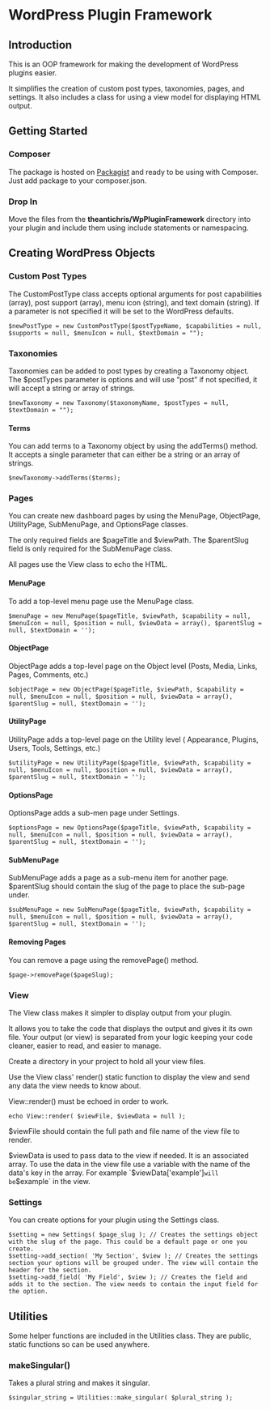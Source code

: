 # WordPress Plugin Framework

## Introduction

This is an OOP framework for making the development of WordPress plugins easier.

It simplifies the creation of custom post types, taxonomies, pages, and settings. It also includes a class for using a view model for displaying HTML output.

## Getting Started

### Composer

The package is hosted on [Packagist](https://packagist.org/packages/theantichris/wp-plugin-framework) and ready to be using with Composer. Just add package to your composer.json.

### Drop In

Move the files from the __theantichris/WpPluginFramework__ directory into your plugin and include them using include statements or namespacing.

## Creating WordPress Objects

### Custom Post Types

The CustomPostType class accepts optional arguments for post capabilities (array), post support (array), menu icon (string), and text domain (string). If a parameter is not specified it will be set to the WordPress defaults.

```
$newPostType = new CustomPostType($postTypeName, $capabilities = null, $supports = null, $menuIcon = null, $textDomain = "");
```

### Taxonomies

Taxonomies can be added to post types by creating a Taxonomy object. The $postTypes parameter is options and will use “post” if not specified, it will accept a string or array of strings.

```
$newTaxonomy = new Taxonomy($taxonomyName, $postTypes = null, $textDomain = "");
```

#### Terms

You can add terms to a Taxonomy object by using the addTerms() method. It accepts a single parameter that can either be a string or an array of strings.

```
$newTaxonomy->addTerms($terms);
```

### Pages

You can create new dashboard pages by using the MenuPage, ObjectPage, UtilityPage, SubMenuPage, and OptionsPage classes.

The only required fields are $pageTitle and $viewPath. The $parentSlug field is only required for the SubMenuPage class.

All pages use the View class to echo the HTML.

#### MenuPage

To add a top-level menu page use the MenuPage class.

```
$menuPage = new MenuPage($pageTitle, $viewPath, $capability = null, $menuIcon = null, $position = null, $viewData = array(), $parentSlug = null, $textDomain = '');
```

#### ObjectPage

ObjectPage adds a top-level page on the Object level (Posts, Media, Links, Pages, Comments, etc.)

```
$objectPage = new ObjectPage($pageTitle, $viewPath, $capability = null, $menuIcon = null, $position = null, $viewData = array(), $parentSlug = null, $textDomain = '');
```

#### UtilityPage

UtilityPage adds a top-level page on the Utility level ( Appearance, Plugins, Users, Tools, Settings, etc.)

```
$utilityPage = new UtilityPage($pageTitle, $viewPath, $capability = null, $menuIcon = null, $position = null, $viewData = array(), $parentSlug = null, $textDomain = '');
```

#### OptionsPage

OptionsPage adds a sub-men page under Settings.

```
$optionsPage = new OptionsPage($pageTitle, $viewPath, $capability = null, $menuIcon = null, $position = null, $viewData = array(), $parentSlug = null, $textDomain = '');
```

#### SubMenuPage

SubMenuPage adds a page as a sub-menu item for another page. $parentSlug should contain the slug of the page to place the sub-page under.

```
$subMenuPage = new SubMenuPage($pageTitle, $viewPath, $capability = null, $menuIcon = null, $position = null, $viewData = array(), $parentSlug = null, $textDomain = '');
```

#### Removing Pages

You can remove a page using the removePage() method.

```
$page->removePage($pageSlug);
```

### View

The View class makes it simpler to display output from your plugin.

It allows you to take the code that displays the output and gives it its own file. Your output (or view) is separated from your logic keeping your code cleaner, easier to read, and easier to manage.

Create a directory in your project to hold all your view files.

Use the View class' render() static function to display the view and send any data the view needs to know about.

View::render() must be echoed in order to work.

```
echo View::render( $viewFile, $viewData = null );
```

$viewFile should contain the full path and file name of the view file to render.

$viewData is used to pass data to the view if needed. It is an associated array. To use the data in the view file use a variable with the name of the data's key in the array. For example `$viewData['example']` will be `$example` in the view.

### Settings

You can create options for your plugin using the Settings class.

```
$setting = new Settings( $page_slug ); // Creates the settings object with the slug of the page. This could be a default page or one you create.
$setting->add_section( 'My Section', $view ); // Creates the settings section your options will be grouped under. The view will contain the header for the section.
$setting->add_field( 'My Field', $view ); // Creates the field and adds it to the section. The view needs to contain the input field for the option.
```

## Utilities

Some helper functions are included in the Utilities class. They are public, static functions so can be used anywhere.

### makeSingular()

Takes a plural string and makes it singular.

```
$singular_string = Utilities::make_singular( $plural_string );
```
